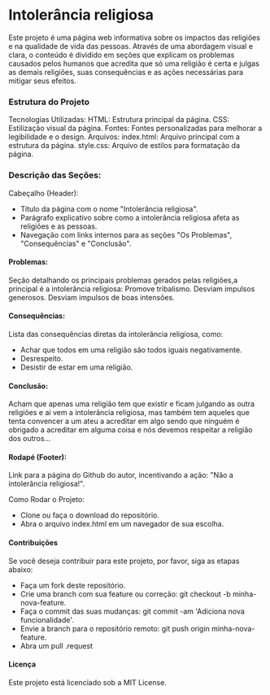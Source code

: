 # Intolerância religiosa
Este projeto é uma página web informativa sobre os impactos das religiões e na qualidade de vida das pessoas. Através de uma abordagem visual e clara, o conteúdo é dividido em seções que explicam os problemas causados pelos humanos que acredita que só uma religião é certa e julgas as demais religiões, suas consequências e as ações necessárias para mitigar seus efeitos.

### Estrutura do Projeto
Tecnologias Utilizadas:
HTML: Estrutura principal da página.
CSS: Estilização visual da página.
Fontes: Fontes personalizadas para melhorar a legibilidade e o design.
Arquivos:
index.html: Arquivo principal com a estrutura da página.
style.css: Arquivo de estilos para formatação da página.

### Descrição das Seções:
Cabeçalho (Header):
* Título da página com o nome "Intolerância religiosa".
* Parágrafo explicativo sobre como a intolerância religiosa afeta as religiões e as pessoas.
* Navegação com links internos para as seções "Os Problemas", "Consequências" e "Conclusão".

#### Problemas:

Seção detalhando os principais problemas gerados pelas religiões,a principal é a intolerância religiosa:
Promove tribalismo.
Desviam impulsos generosos.
Desviam impulsos de boas intensões.

#### Consequências:

Lista das consequências diretas da intolerância religiosa, como:
* Achar que todos em uma religião são todos iguais negativamente.
* Desrespeito.
* Desistir de estar em uma religião.

#### Conclusão:

Acham que apenas uma religião tem que existir e ficam julgando as outra religiões e ai vem a intolerância religiosa, mas também tem aqueles que tenta convencer a um ateu a acreditar em algo sendo que ninguém é obrigado a acreditar em alguma coisa e nós devemos respeitar a religião dos outros...

#### Rodapé (Footer):

Link para a página do Github do autor, incentivando a ação: "Não a intolerância religiosa!".

Como Rodar o Projeto:
* Clone ou faça o download do repositório.
* Abra o arquivo index.html em um navegador de sua escolha.

#### Contribuições
Se você deseja contribuir para este projeto, por favor, siga as etapas abaixo:
* Faça um fork deste repositório.
* Crie uma branch com sua feature ou correção: git checkout -b minha-nova-feature.
* Faça o commit das suas mudanças: git commit -am 'Adiciona nova funcionalidade'.
* Envie a branch para o repositório remoto: git push origin minha-nova-feature.
* Abra um pull .request

#### Licença
Este projeto está licenciado sob a MIT License.
